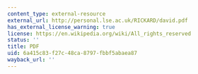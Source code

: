 ```yaml
---
content_type: external-resource
external_url: http://personal.lse.ac.uk/RICKARD/david.pdf
has_external_license_warning: true
license: https://en.wikipedia.org/wiki/All_rights_reserved
status: ''
title: PDF
uid: 6a415c83-f27c-48ca-8797-fbbf5abaea87
wayback_url: ''
---
```

